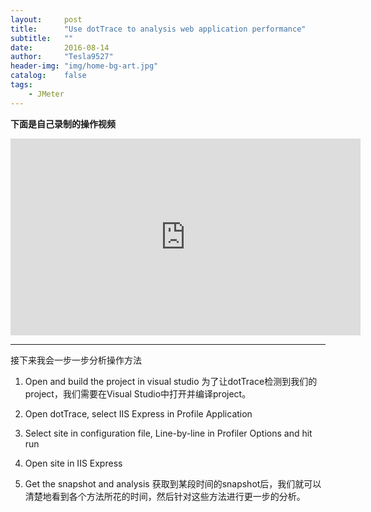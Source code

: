 ```yaml
---
layout:     post
title:      "Use dotTrace to analysis web application performance"
subtitle:   ""
date:       2016-08-14
author:     "Tesla9527"
header-img: "img/home-bg-art.jpg"
catalog:    false
tags:
    - JMeter
---
```


**下面是自己录制的操作视频**

<iframe width="560" height="315" src="https://www.youtube.com/embed/RIdWZCaEjXY" frameborder="0" allowfullscreen></iframe>

---

接下来我会一步一步分析操作方法

1. Open and build the project in visual studio
为了让dotTrace检测到我们的project，我们需要在Visual Studio中打开并编译project。

2. Open dotTrace, select IIS Express in Profile Application

3. Select site in configuration file, Line-by-line in Profiler Options and hit run

4. Open site in IIS Express

5. Get the snapshot and analysis
获取到某段时间的snapshot后，我们就可以清楚地看到各个方法所花的时间，然后针对这些方法进行更一步的分析。
